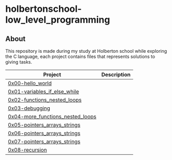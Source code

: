 # holbertonschool-low_level_programming

## About

This repository is made during my study at Holberton school while exploring the C language, each project contains files that represents solutions to giving tasks.

Project | Description
--- | ---
[0x00-hello_world](https://github.com/Jenni-Foued/holbertonschool-low_level_programming/tree/master/0x00-hello_world) |
[0x01-variables_if_else_while](https://github.com/Jenni-Foued/holbertonschool-low_level_programming/tree/master/0x01-variables_if_else_while) |
[0x02-functions_nested_loops](https://github.com/Jenni-Foued/holbertonschool-low_level_programming/tree/master/0x02-functions_nested_loops) |
[0x03-debugging](https://github.com/Jenni-Foued/holbertonschool-low_level_programming/tree/master/0x03-debugging) |
[0x04-more_functions_nested_loops](https://github.com/Jenni-Foued/holbertonschool-low_level_programming/tree/master/0x04-more_functions_nested_loops) |
[0x05-pointers_arrays_strings](https://github.com/Jenni-Foued/holbertonschool-low_level_programming/tree/master/0x05-pointers_arrays_strings) |
[0x06-pointers_arrays_strings](https://github.com/Jenni-Foued/holbertonschool-low_level_programming/tree/master/0x06-pointers_arrays_strings) |
[0x07-pointers_arrays_strings](https://github.com/Jenni-Foued/holbertonschool-low_level_programming/tree/master/0x07-pointers_arrays_strings) |
[0x08-recursion](https://github.com/Jenni-Foued/holbertonschool-low_level_programming/tree/master/0x08-recursion) |
